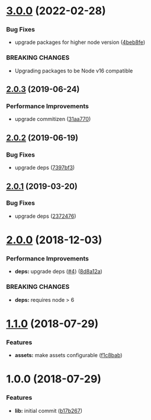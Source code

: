 # [3.0.0](https://github.com/ClearC2/c2-semantic-release/compare/v2.0.3...v3.0.0) (2022-02-28)


### Bug Fixes

* upgrade packages for higher node version ([4beb8fe](https://github.com/ClearC2/c2-semantic-release/commit/4beb8fe349d2ee99d7e46c68a01be3274cb98d78))


### BREAKING CHANGES

* Upgrading packages to be Node v16 compatible

## [2.0.3](https://github.com/ClearC2/c2-semantic-release/compare/v2.0.2...v2.0.3) (2019-06-24)


### Performance Improvements

* upgrade commitizen ([31aa770](https://github.com/ClearC2/c2-semantic-release/commit/31aa770))

## [2.0.2](https://github.com/ClearC2/c2-semantic-release/compare/v2.0.1...v2.0.2) (2019-06-19)


### Bug Fixes

* upgrade deps ([7397bf3](https://github.com/ClearC2/c2-semantic-release/commit/7397bf3))

## [2.0.1](https://github.com/ClearC2/c2-semantic-release/compare/v2.0.0...v2.0.1) (2019-03-20)


### Bug Fixes

* upgrade deps ([2372476](https://github.com/ClearC2/c2-semantic-release/commit/2372476))

# [2.0.0](https://github.com/ClearC2/c2-semantic-release/compare/v1.1.0...v2.0.0) (2018-12-03)


### Performance Improvements

* **deps:** upgrade deps ([#4](https://github.com/ClearC2/c2-semantic-release/issues/4)) ([8d8a12a](https://github.com/ClearC2/c2-semantic-release/commit/8d8a12a))


### BREAKING CHANGES

* **deps:** requires node > 6

# [1.1.0](https://github.com/ClearC2/c2-semantic-release/compare/v1.0.0...v1.1.0) (2018-07-29)


### Features

* **assets:** make assets configurable ([f1c8bab](https://github.com/ClearC2/c2-semantic-release/commit/f1c8bab))

# 1.0.0 (2018-07-29)


### Features

* **lib:** initial commit ([b17b267](https://github.com/ClearC2/c2-semantic-release/commit/b17b267))
